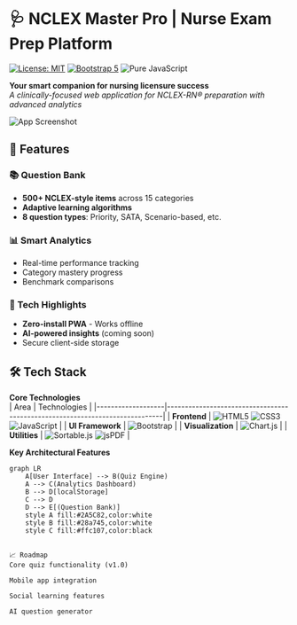 # 🩺 NCLEX Master Pro | Nurse Exam Prep Platform

[![License: MIT](https://img.shields.io/badge/License-MIT-blue.svg)](https://opensource.org/licenses/MIT)
[![Bootstrap 5](https://img.shields.io/badge/Bootstrap-5.3-7952B3.svg)](https://getbootstrap.com)
![Pure JavaScript](https://img.shields.io/badge/JavaScript-ES6+-F7DF1E.svg)

**Your smart companion for nursing licensure success**  
_A clinically-focused web application for NCLEX-RN® preparation with advanced analytics_

![App Screenshot](https://via.placeholder.com/800x400.png?text=NCLEX+Master+Pro+Screenshot) <!-- Replace with actual screenshot -->

## 🌟 Features

### 📚 Question Bank
- **500+ NCLEX-style items** across 15 categories
- **Adaptive learning algorithms**  
- **8 question types**: Priority, SATA, Scenario-based, etc.

### 📊 Smart Analytics
- Real-time performance tracking  
- Category mastery progress  
- Benchmark comparisons

### 🚀 Tech Highlights
- **Zero-install PWA** - Works offline  
- **AI-powered insights** (coming soon)  
- Secure client-side storage

## 🛠 Tech Stack

**Core Technologies**  
| Area              | Technologies                                                                 |
|-------------------|-----------------------------------------------------------------------------|
| **Frontend**      | ![HTML5](https://img.shields.io/badge/-HTML5-E34F26?logo=html5&logoColor=white) ![CSS3](https://img.shields.io/badge/-CSS3-1572B6?logo=css3&logoColor=white) ![JavaScript](https://img.shields.io/badge/-JavaScript-F7DF1E?logo=javascript&logoColor=black) |
| **UI Framework**  | ![Bootstrap](https://img.shields.io/badge/-Bootstrap-7952B3?logo=bootstrap&logoColor=white) |
| **Visualization** | ![Chart.js](https://img.shields.io/badge/-Chart.js-FF6384?logo=chart.js&logoColor=white) |
| **Utilities**     | ![Sortable.js](https://img.shields.io/badge/-Sortable.js-00A8E1) ![jsPDF](https://img.shields.io/badge/-jsPDF-000000) |

**Key Architectural Features**  
```mermaid
graph LR
    A[User Interface] --> B(Quiz Engine)
    A --> C(Analytics Dashboard)
    B --> D[localStorage]
    C --> D
    D --> E[(Question Bank)]
    style A fill:#2A5C82,color:white
    style B fill:#28a745,color:white
    style C fill:#ffc107,color:black


📈 Roadmap
Core quiz functionality (v1.0)

Mobile app integration

Social learning features

AI question generator
